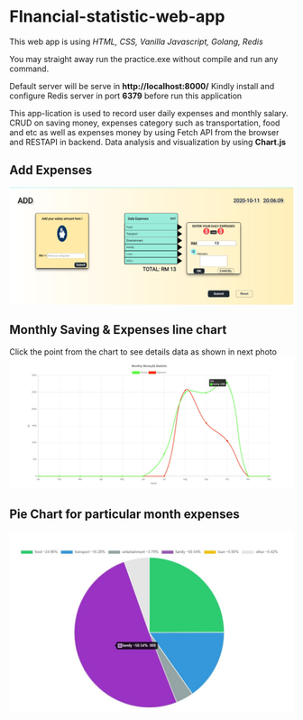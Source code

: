 # FInancial-statistic-web-app

This web app is using *HTML, CSS, Vanilla Javascript, Golang, Redis*

You may straight away run the practice.exe without compile and run any command.

Default server will be serve in **http://localhost:8000/**
Kindly install and configure Redis server in port **6379** before run this application

This app-lication is used to record user daily expenses and monthly salary.<br />
CRUD on saving money, expenses category such as transportation, food and etc as well as expenses money by using Fetch API from the browser and RESTAPI in backend.
Data analysis and visualization by using **Chart.js** 

## Add Expenses
![add expenses](/static/demo_image/addExpenses.JPG)

## Monthly Saving & Expenses line chart
Click the point from the chart to see details data as shown in next photo
![monthly data](/static/demo_image/monthlyExpensesSaving.JPG)

## Pie Chart for particular month expenses
![expenses data breakdown](/static/demo_image/breakDownExpenses.JPG)








